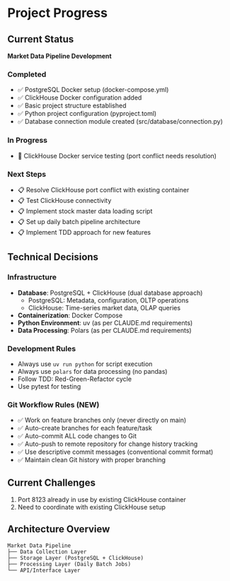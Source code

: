 # Project Progress

## Current Status

**Market Data Pipeline Development**

### Completed
- ✅ PostgreSQL Docker setup (docker-compose.yml)
- ✅ ClickHouse Docker configuration added
- ✅ Basic project structure established
- ✅ Python project configuration (pyproject.toml)
- ✅ Database connection module created (src/database/connection.py)

### In Progress
- 🔄 ClickHouse Docker service testing (port conflict needs resolution)

### Next Steps
- 📋 Resolve ClickHouse port conflict with existing container
- 📋 Test ClickHouse connectivity
- 📋 Implement stock master data loading script
- 📋 Set up daily batch pipeline architecture
- 📋 Implement TDD approach for new features

## Technical Decisions

### Infrastructure
- **Database**: PostgreSQL + ClickHouse (dual database approach)
  - PostgreSQL: Metadata, configuration, OLTP operations
  - ClickHouse: Time-series market data, OLAP queries
- **Containerization**: Docker Compose
- **Python Environment**: uv (as per CLAUDE.md requirements)
- **Data Processing**: Polars (as per CLAUDE.md requirements)

### Development Rules
- Always use `uv run python` for script execution
- Always use `polars` for data processing (no pandas)
- Follow TDD: Red-Green-Refactor cycle
- Use pytest for testing

### Git Workflow Rules (NEW)
- ✅ Work on feature branches only (never directly on main)
- ✅ Auto-create branches for each feature/task
- ✅ Auto-commit ALL code changes to Git
- ✅ Auto-push to remote repository for change history tracking
- ✅ Use descriptive commit messages (conventional commit format)
- ✅ Maintain clean Git history with proper branching

## Current Challenges
1. Port 8123 already in use by existing ClickHouse container
2. Need to coordinate with existing ClickHouse setup

## Architecture Overview
```
Market Data Pipeline
├── Data Collection Layer
├── Storage Layer (PostgreSQL + ClickHouse)
├── Processing Layer (Daily Batch Jobs)
└── API/Interface Layer
```